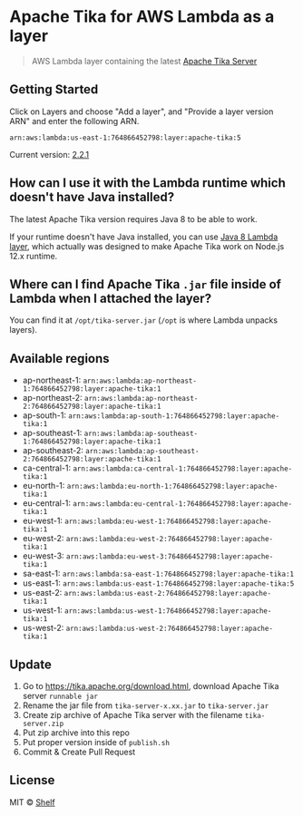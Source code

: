 # Apache Tika for AWS Lambda as a layer

> AWS Lambda layer containing the latest [Apache Tika Server](https://tika.apache.org/)

## Getting Started

Click on Layers and choose "Add a layer", and "Provide a layer version
ARN" and enter the following ARN.

```
arn:aws:lambda:us-east-1:764866452798:layer:apache-tika:5
```

Current version: [2.2.1](https://tika.apache.org/2.2.1/index.html)

## How can I use it with the Lambda runtime which doesn't have Java installed?

The latest Apache Tika version requires Java 8 to be able to work. 

If your runtime doesn't have Java installed, you can use [Java 8 Lambda layer](https://github.com/shelfio/java-lambda-layer), which actually was designed to make Apache Tika work on Node.js 12.x runtime.

## Where can I find Apache Tika `.jar` file inside of Lambda when I attached the layer?

You can find it at `/opt/tika-server.jar` (`/opt` is where Lambda unpacks layers).

## Available regions

* ap-northeast-1: `arn:aws:lambda:ap-northeast-1:764866452798:layer:apache-tika:1`
* ap-northeast-2: `arn:aws:lambda:ap-northeast-2:764866452798:layer:apache-tika:1`
* ap-south-1: `arn:aws:lambda:ap-south-1:764866452798:layer:apache-tika:1`
* ap-southeast-1: `arn:aws:lambda:ap-southeast-1:764866452798:layer:apache-tika:1`
* ap-southeast-2: `arn:aws:lambda:ap-southeast-2:764866452798:layer:apache-tika:1`
* ca-central-1: `arn:aws:lambda:ca-central-1:764866452798:layer:apache-tika:1`
* eu-north-1: `arn:aws:lambda:eu-north-1:764866452798:layer:apache-tika:1`
* eu-central-1: `arn:aws:lambda:eu-central-1:764866452798:layer:apache-tika:1`
* eu-west-1: `arn:aws:lambda:eu-west-1:764866452798:layer:apache-tika:1`
* eu-west-2: `arn:aws:lambda:eu-west-2:764866452798:layer:apache-tika:1`
* eu-west-3: `arn:aws:lambda:eu-west-3:764866452798:layer:apache-tika:1`
* sa-east-1: `arn:aws:lambda:sa-east-1:764866452798:layer:apache-tika:1`
* us-east-1: `arn:aws:lambda:us-east-1:764866452798:layer:apache-tika:5`
* us-east-2: `arn:aws:lambda:us-east-2:764866452798:layer:apache-tika:1`
* us-west-1: `arn:aws:lambda:us-west-1:764866452798:layer:apache-tika:1`
* us-west-2: `arn:aws:lambda:us-west-2:764866452798:layer:apache-tika:1`

## Update

1. Go to https://tika.apache.org/download.html, download Apache Tika server `runnable jar`
2. Rename the jar file from `tika-server-x.xx.jar` to `tika-server.jar`
3. Create zip archive of Apache Tika server with the filename `tika-server.zip`
4. Put zip archive into this repo
5. Put proper version inside of `publish.sh`
6. Commit & Create Pull Request

## License

MIT © [Shelf](https://shelf.io)
